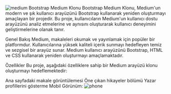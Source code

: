 
![medium](https://github.com/emrekaygili/bootstrap-medium-clone/assets/96821841/ce583aff-0a3c-46ce-9986-22fd9f7d810b)
Bootstrap Medium Klonu
Bootstrap Medium Klonu, Medium'un modern ve şık kullanıcı arayüzünü Bootstrap kullanarak yeniden oluşturmayı amaçlayan bir projedir. Bu proje, kullanıcıların Medium'un kullanıcı dostu arayüzünü analiz etmelerine ve aynısını oluşturarak kullanıcı deneyimini geliştirmelerine olanak tanır.

Genel Bakış
Medium, makaleleri okumak ve yayınlamak için popüler bir platformdur. Kullanıcılarına yüksek kaliteli içerik sunmayı hedefleyen temiz ve sezgisel bir arayüz sunar. Medium kullanıcı arayüzünü Bootstrap, HTML ve CSS kullanarak yeniden oluşturmayı amaçlamaktadır.

Özellikler
Bu proje, aşağıdaki özelliklere sahip bir Medium arayüzü klonu oluşturmayı hedeflemektedir:

Ana sayfadaki makale görüntülemesi
Öne çıkan hikayeler bölümü
Yazar profillerini gösterme
Mobil Görünüm:
![phone](https://github.com/emrekaygili/bootstrap-medium-clone/assets/96821841/277aaac2-5624-4e81-b061-d207131bc1f0)
